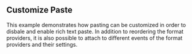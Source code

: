 ##  Customize Paste 

This example demonstrates how pasting can be customized in order to disbale and enable rich text paste.
In addition to reordering the format providers, it is also possible to attach to different events of the format providers and their settings.

[//]: <keywords: replace, inherit, clipboard,handler>